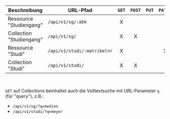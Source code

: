 <br>

| Beschreibung             | **URL-Pfad**                | `GET` | `POST` | `PUT` | `PATCH` | `DELETE` |
|--------------------------|-----------------------------| :---: | :---:  | :---: | :---:   | :---:    |
| Ressource  "Studiengang" | `/api/v1/sg/:abk`           | X     |        |       |         |          |
| Collection "Studiengang" | `/api/v1/sg/`               | X     | X      |       |         |          |
| Ressource  "Studi"       | `/api/v1/studi/:matrikelnr` | X     |        |       | X       | X        |
| Collection "Studi"       | `/api/v1/studi/`            | X     | X      |       |         |          |

<br>

`GET` auf Collections beinhaltet auch die Volltextsuche mit URL-Parameter `q` (für "query"), z.B.:
* `/api/v1/sg/?q=medien`
* `/api/v1/studi/?q=meyer`

<br>
